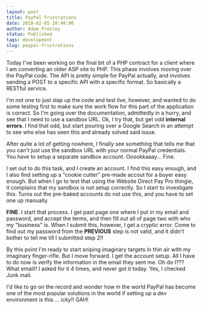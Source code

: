 ```yaml
---
layout: post
title: PayPal Frustrations
date: 2010-02-05 10:48:00
author: Adam Presley
status: Published
tags: development
slug: paypal-frustrations
---
```

Today I've been working on the final bit of a PHP contract for a client
where I am converting an older ASP site to PHP. This phase involves
moving over the PayPal code. The API is pretty simple for PayPal
actually, and involves sending a POST to a specific API with a specific
format. So basically a RESTful service.  
  
I'm not one to just slap up the code and test *live*, however, and
wanted to do some testing first to make sure the work flow for this part
of the application is correct. So I'm going over the documentation,
admittedly in a hurry, and see that I need to use a sandbox URL. Ok, I
try that, but get odd **internal errors**. I find that odd, but
start pouring over a Google Search in an attempt to see who else has
seen this and already solved said issue.  
  
After quite a lot of getting nowhere, I finally see something that tells
me that you can't just use the sandbox URL with your normal PayPal
credentials. You have to setup a separate sandbox account. Ooookkaaay...
Fine.  
  
I set out to do this task, and I create an account. I find this easy
enough, and I also find setting up a "cookie cutter" pre-made accout for
a buyer easy enough. But when I go to test that using the Website Direct
Pay Pro thingie, it complains that my sandbox is not setup correctly. So
I start to investigate this. Turns out the pre-baked accounts do not use
this, and you have to set one up manually.  
  
**FINE**. I start that process. I get past page one where I put in
my email and password, and accept the terms, and then fill out all of
page two with who my "business" is. When I submit this, however, I get a
cryptic error. Come to find out my password from the **PREVIOUS**
step is not valid, and it didn't bother to tell me till I submitted step
2!!  
  
By this point I'm ready to start sniping imaginary targets in thin air
with my imaginary finger-rifle. But I move forward. I get the account
setup. All I have to do now is verify the information in the email they
sent me. Oh do I??? What email!! I asked for it 4 times, and never got
it today. Yes, I checked Junk mail.   
  
I'd like to go on the record and wonder how in the world PayPal has
become one of the most popular solutions in the world if setting up a
dev environment is this ... icky!! GAH!
